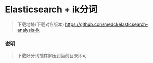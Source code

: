 # Elasticsearch + ik分词
> 下载地址(下载对应版本) https://github.com/medcl/elasticsearch-analysis-ik

### 说明
> 下载好分词插件解压到当前目录即可